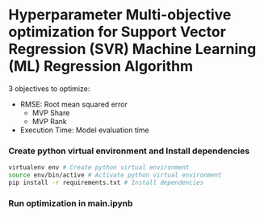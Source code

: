 # Hyperparameter Multi-objective optimization for Support Vector Regression (SVR) Machine Learning (ML) Regression Algorithm

3 objectives to optimize:

- RMSE: Root mean squared error
  - MVP Share
  - MVP Rank
- Execution Time: Model evaluation time

### Create python virtual environment and Install dependencies

```bash
virtualenv env # Create python virtual environment
source env/bin/active # Activate python virtual environment
pip install -r requirements.txt # Install dependencies
```

### Run optimization in main.ipynb
